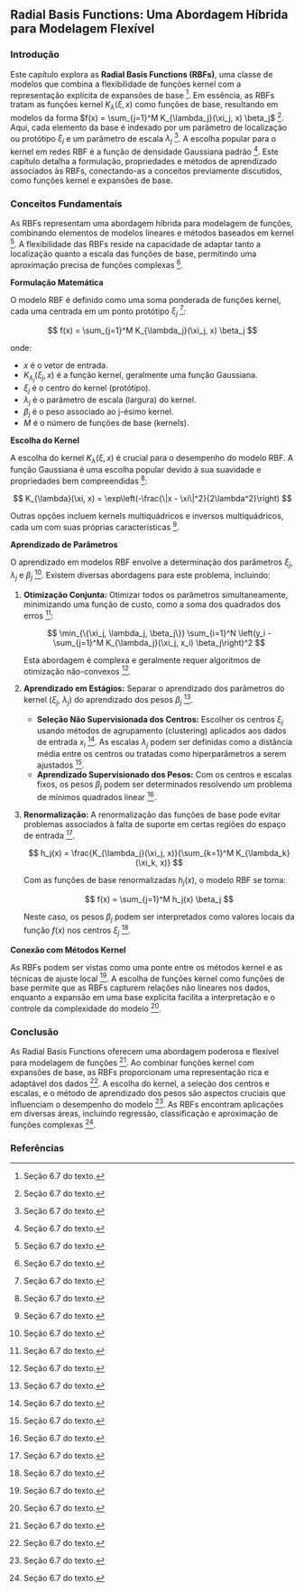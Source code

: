 ## Radial Basis Functions: Uma Abordagem Híbrida para Modelagem Flexível

### Introdução
Este capítulo explora as **Radial Basis Functions (RBFs)**, uma classe de modelos que combina a flexibilidade de funções kernel com a representação explícita de expansões de base [^22]. Em essência, as RBFs tratam as funções kernel $K_\lambda(\xi, x)$ como funções de base, resultando em modelos da forma $f(x) = \sum_{j=1}^M K_{\lambda_j}(\xi_j, x) \beta_j$ [^22]. Aqui, cada elemento da base é indexado por um parâmetro de localização ou protótipo $\xi_j$ e um parâmetro de escala $\lambda_j$ [^22]. A escolha popular para o kernel em redes RBF é a função de densidade Gaussiana padrão [^22]. Este capítulo detalha a formulação, propriedades e métodos de aprendizado associados às RBFs, conectando-as a conceitos previamente discutidos, como funções kernel e expansões de base.

### Conceitos Fundamentais

As RBFs representam uma abordagem híbrida para modelagem de funções, combinando elementos de modelos lineares e métodos baseados em kernel [^22]. A flexibilidade das RBFs reside na capacidade de adaptar tanto a localização quanto a escala das funções de base, permitindo uma aproximação precisa de funções complexas [^22].

**Formulação Matemática**

O modelo RBF é definido como uma soma ponderada de funções kernel, cada uma centrada em um ponto protótipo $\xi_j$ [^22]:

$$ f(x) = \sum_{j=1}^M K_{\lambda_j}(\xi_j, x) \beta_j $$

onde:

*   $x$ é o vetor de entrada.
*   $K_{\lambda_j}(\xi_j, x)$ é a função kernel, geralmente uma função Gaussiana.
*   $\xi_j$ é o centro do kernel (protótipo).
*   $\lambda_j$ é o parâmetro de escala (largura) do kernel.
*   $\beta_j$ é o peso associado ao j-ésimo kernel.
*   $M$ é o número de funções de base (kernels).

**Escolha do Kernel**

A escolha do kernel $K_{\lambda}(\xi, x)$ é crucial para o desempenho do modelo RBF. A função Gaussiana é uma escolha popular devido à sua suavidade e propriedades bem compreendidas [^22]:

$$ K_{\lambda}(\xi, x) = \exp\left(-\frac{\|x - \xi\|^2}{2\lambda^2}\right) $$

Outras opções incluem kernels multiquádricos e inversos multiquádricos, cada um com suas próprias características [^22].

**Aprendizado de Parâmetros**

O aprendizado em modelos RBF envolve a determinação dos parâmetros $\xi_j$, $\lambda_j$ e $\beta_j$ [^22]. Existem diversas abordagens para este problema, incluindo:

1.  **Otimização Conjunta:** Otimizar todos os parâmetros simultaneamente, minimizando uma função de custo, como a soma dos quadrados dos erros [^22]:

    $$     \min_{\{\xi_j, \lambda_j, \beta_j\}} \sum_{i=1}^N \left(y_i - \sum_{j=1}^M K_{\lambda_j}(\xi_j, x_i) \beta_j\right)^2     $$

    Esta abordagem é complexa e geralmente requer algoritmos de otimização não-convexos [^22].
2.  **Aprendizado em Estágios:** Separar o aprendizado dos parâmetros do kernel ($\xi_j$, $\lambda_j$) do aprendizado dos pesos $\beta_j$ [^22].
    *   **Seleção Não Supervisionada dos Centros:** Escolher os centros $\xi_j$ usando métodos de agrupamento (clustering) aplicados aos dados de entrada $x_i$ [^23]. As escalas $\lambda_j$ podem ser definidas como a distância média entre os centros ou tratadas como hiperparâmetros a serem ajustados [^23].
    *   **Aprendizado Supervisionado dos Pesos:** Com os centros e escalas fixos, os pesos $\beta_j$ podem ser determinados resolvendo um problema de mínimos quadrados linear [^23].
3.  **Renormalização:** A renormalização das funções de base pode evitar problemas associados à falta de suporte em certas regiões do espaço de entrada [^23].

    $$     h_j(x) = \frac{K_{\lambda_j}(\xi_j, x)}{\sum_{k=1}^M K_{\lambda_k}(\xi_k, x)}     $$

    Com as funções de base renormalizadas $h_j(x)$, o modelo RBF se torna:

    $$     f(x) = \sum_{j=1}^M h_j(x) \beta_j     $$

    Neste caso, os pesos $\beta_j$ podem ser interpretados como valores locais da função $f(x)$ nos centros $\xi_j$ [^23].

**Conexão com Métodos Kernel**

As RBFs podem ser vistas como uma ponte entre os métodos kernel e as técnicas de ajuste local [^24]. A escolha de funções kernel como funções de base permite que as RBFs capturem relações não lineares nos dados, enquanto a expansão em uma base explícita facilita a interpretação e o controle da complexidade do modelo [^24].

### Conclusão
As Radial Basis Functions oferecem uma abordagem poderosa e flexível para modelagem de funções [^22]. Ao combinar funções kernel com expansões de base, as RBFs proporcionam uma representação rica e adaptável dos dados [^22]. A escolha do kernel, a seleção dos centros e escalas, e o método de aprendizado dos pesos são aspectos cruciais que influenciam o desempenho do modelo [^22]. As RBFs encontram aplicações em diversas áreas, incluindo regressão, classificação e aproximação de funções complexas [^22].

### Referências
[^22]: Seção 6.7 do texto.
[^23]: Seção 6.7 do texto.
[^24]: Seção 6.7 do texto.
<!-- END -->